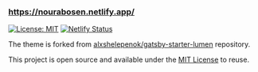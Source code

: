 ### https://nourabosen.netlify.app/

[![License: MIT](https://img.shields.io/badge/License-MIT-blue.svg)](https://opensource.org/licenses/MIT) [![Netlify Status](https://api.netlify.com/api/v1/badges/feaf7fb6-5eb9-4077-9e2d-c7ec321c2c84/deploy-status)](https://app.netlify.com/sites/nourabosen/deploys)

The theme is forked from [alxshelepenok/gatsby-starter-lumen](https://github.com/alxshelepenok/gatsby-starter-lumen) repository.

This project is open source and available under the [MIT License](LICENSE) to reuse.
